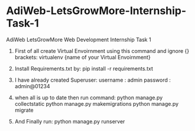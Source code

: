 # AdiWeb-LetsGrowMore-Internship-Task-1
AdiWeb LetsGrowMore Web Development Internship Task 1

1. First of all create Virtual Envoirnment using this command and ignore {} brackets:
        virtualenv {name of your Virtual Envoirnment}  
        
2. Install Requirements.txt by:
        pip install -r requirements.txt
        
3. I have already created Superuser:
        username : admin
        password : admin@01234
        
4. when all is up to date then run command:
        python manage.py collectstatic
        python manage.py makemigrations
        python manage.py migrate 
 
5. And Finally run:
        python manage.py runserver
        
 
